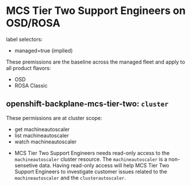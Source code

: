 # MCS Tier Two Support Engineers on OSD/ROSA

label selectors:

- managed=true (implied)

These premissions are the baseline across the managed fleet and apply to all product flavors:

- OSD
- ROSA Classic

## openshift-backplane-mcs-tier-two: `cluster`

These permissions are at cluster scope:

- get machineautoscaler
- list machineautoscaler
- watch machineautoscaler

* MCS Tier Two Support Engineers needs read-only access to the `machineautoscaler` cluster resource. The `machineautoscaler` is a non-sensetive data. Having read-only access will help MCS Tier Two Support Engineers to investigate customer issues related to the `machineautoscaler` and the `clusterautoscaler`. 


